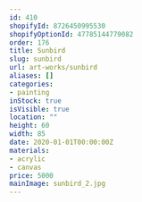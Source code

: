 ```yaml
---
id: 410
shopifyId: 8726450995530
shopifyOptionId: 47785144779082
order: 176
title: Sunbird
slug: sunbird
url: art-works/sunbird
aliases: []
categories:
- painting
inStock: true
isVisible: true
location: ""
height: 60
width: 85
date: 2020-01-01T00:00:00Z
materials:
- acrylic
- canvas
price: 5000
mainImage: sunbird_2.jpg
---
```

